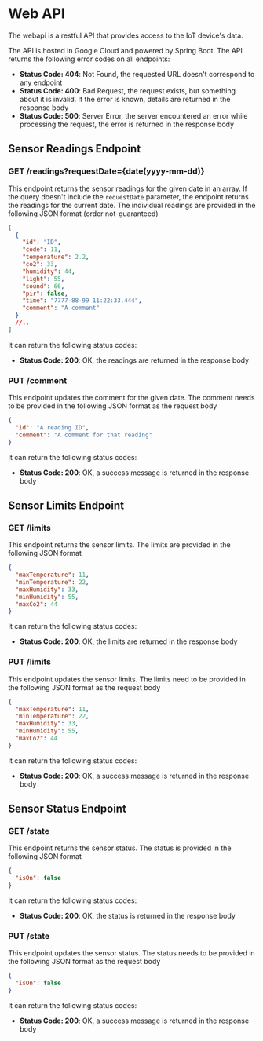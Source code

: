 # Web API

The webapi is a restful API that provides access to the IoT device's data.

The API is hosted in Google Cloud and powered by Spring Boot. The API returns the following error codes on all
endpoints:

- **Status Code: 404**: Not Found, the requested URL doesn't correspond to any endpoint
- **Status Code: 400**: Bad Request, the request exists, but something about it is invalid. If the error is known,
  details are returned in the response body
- **Status Code: 500**: Server Error, the server encountered an error while processing the request, the error is
  returned in the response body

## Sensor Readings Endpoint

### **GET** /readings?requestDate={date(yyyy-mm-dd)}

This endpoint returns the sensor readings for the given date in an array.
If the query doesn't include the `requestDate` parameter, the endpoint returns the readings for the current date.
The individual readings are provided in the following JSON format (order not-guaranteed)


```json
[
  {
    "id": "ID",
    "code": 11,
    "temperature": 2.2,
    "co2": 33,
    "humidity": 44,
    "light": 55,
    "sound": 66,
    "pir": false,
    "time": "7777-88-99 11:22:33.444",
    "comment": "A comment"
  }
  //..
]
```

It can return the following status codes:

- **Status Code: 200**: OK, the readings are returned in the response body

### **PUT** /comment

This endpoint updates the comment for the given date. The comment needs to be provided in the following JSON format as
the request body

```json
{
  "id": "A reading ID",
  "comment": "A comment for that reading"
}
```

It can return the following status codes:

- **Status Code: 200**: OK, a success message is returned in the response body

## Sensor Limits Endpoint

### **GET** /limits

This endpoint returns the sensor limits. The limits are provided in the following JSON format

```json
{
  "maxTemperature": 11,
  "minTemperature": 22,
  "maxHumidity": 33,
  "minHumidity": 55,
  "maxCo2": 44
}
```

It can return the following status codes:

- **Status Code: 200**: OK, the limits are returned in the response body

### **PUT** /limits

This endpoint updates the sensor limits. The limits need to be provided in the following JSON format as the request body

```json
{
  "maxTemperature": 11,
  "minTemperature": 22,
  "maxHumidity": 33,
  "minHumidity": 55,
  "maxCo2": 44
}
```

It can return the following status codes:

- **Status Code: 200**: OK, a success message is returned in the response body

## Sensor Status Endpoint

### **GET** /state

This endpoint returns the sensor status. The status is provided in the following JSON format

```json
{
  "isOn": false
}
```

It can return the following status codes:

- **Status Code: 200**: OK, the status is returned in the response body

### **PUT** /state

This endpoint updates the sensor status. The status needs to be provided in the following JSON format as the
request body

```json
{
  "isOn": false
}
```

It can return the following status codes:

- **Status Code: 200**: OK, a success message is returned in the response body